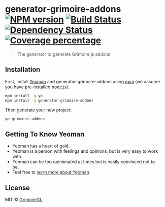 # generator-grimoire-addons [![NPM version][npm-image]][npm-url] [![Build Status][travis-image]][travis-url] [![Dependency Status][daviddm-image]][daviddm-url] [![Coverage percentage][coveralls-image]][coveralls-url]
> The generator to generate Grimoire.js addons

## Installation

First, install [Yeoman](http://yeoman.io) and generator-grimoire-addons using [npm](https://www.npmjs.com/) (we assume you have pre-installed [node.js](https://nodejs.org/)).

```bash
npm install -g yo
npm install -g generator-grimoire-addons
```

Then generate your new project:

```bash
yo grimoire-addons
```

## Getting To Know Yeoman

 * Yeoman has a heart of gold.
 * Yeoman is a person with feelings and opinions, but is very easy to work with.
 * Yeoman can be too opinionated at times but is easily convinced not to be.
 * Feel free to [learn more about Yeoman](http://yeoman.io/).

## License

MIT © [GrimoireGL](http://grimoire.gl)


[npm-image]: https://badge.fury.io/js/generator-grimoire-addons.svg
[npm-url]: https://npmjs.org/package/generator-grimoire-addons
[travis-image]: https://travis-ci.org/GrimoireGL/generator-grimoire-addons.svg?branch=master
[travis-url]: https://travis-ci.org/GrimoireGL/generator-grimoire-addons
[daviddm-image]: https://david-dm.org/GrimoireGL/generator-grimoire-addons.svg?theme=shields.io
[daviddm-url]: https://david-dm.org/GrimoireGL/generator-grimoire-addons
[coveralls-image]: https://coveralls.io/repos/GrimoireGL/generator-grimoire-addons/badge.svg
[coveralls-url]: https://coveralls.io/r/GrimoireGL/generator-grimoire-addons
